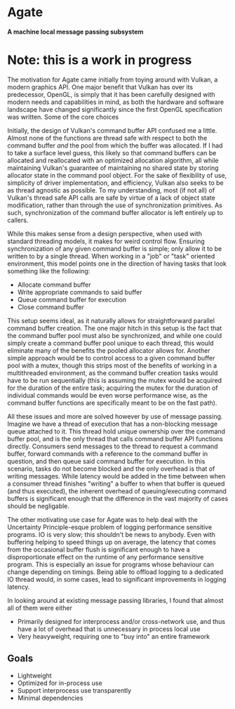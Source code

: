 # Agate
**A machine local message passing subsystem**

# Note: this is a work in progress

The motivation for Agate came initially from toying around with Vulkan, a modern graphics API.
One major benefit that Vulkan has over its predecessor, OpenGL, is simply that it has been
carefully designed with modern needs and capabilities in mind, as both the hardware and software
landscape have changed significantly since the first OpenGL specification was written. Some of the
core choices 

Initially, the design of Vulkan's command buffer API confused me a little. Almost none of the 
functions are thread safe with respect to both the command buffer *and* the pool from which the 
buffer was allocated. If I had to take a surface level guess, this likely so that command buffers 
can be allocated and reallocated with an optimized allocation algorithm, all while maintaining 
Vulkan's guarantee of maintaining no shared state by storing allocator state in the command pool 
object. For the sake of flexibility of use, simplicity of driver implementation, and efficiency, 
Vulkan also seeks to be as thread agnostic as possible. To my understanding, most (if not all) of 
Vulkan's thread safe API calls are safe by virtue of a lack of object state modification, rather 
than through the use of synchronization primitives. As such, synchronization of the command buffer 
allocator is left entirely up to callers. 

While this makes sense from a design perspective, when used with standard threading models, it 
makes for weird control flow. Ensuring synchronization of any given command buffer is simple; only 
allow it to be written to by a single thread. When working in a "job" or "task" oriented
environment, this model points one in the direction of having tasks that look something like the
following:

 - Allocate command buffer
 - Write appropriate commands to said buffer
 - Queue command buffer for execution
 - Close command buffer

This setup seems ideal, as it naturally allows for straightforward parallel command buffer creation. 
The one major hitch in this setup is the fact that the command buffer pool must also be synchronized,
and while one could simply create a command buffer pool unique to each thread, this would eliminate
many of the benefits the pooled allocator allows for. Another simple approach would be to control 
access to a given command buffer pool with a mutex, though this strips most of the benefits of working
in a multithreaded environment, as the command buffer creation tasks would have to be run sequentially
(this is assuming the mutex would be acquired for the duration of the entire task; acquiring the mutex
for the duration of individual commands would be even worse performance wise, as the command buffer 
functions are specifically meant to be on the fast path).

All these issues and more are solved however by use of message passing. Imagine we have a thread of
execution that has a non-blocking message queue attached to it. This thread hold unique ownership over 
the command buffer pool, and is the only thread that calls command buffer API functions directly. 
Consumers send messages to the thread to request a command buffer, forward commands with a reference to 
the command buffer in question, and then queue said command buffer for execution. In this scenario, 
tasks do not become blocked and the only overhead is that of writing messages. While latency would be 
added in the time between when a consumer thread finishes "writing" a buffer to when that buffer is 
queued (and thus executed), the inherent overhead of queuing/executing command buffers is significant 
enough that the difference in the vast majority of cases should be negligable.

The other motivating use case for Agate was to help deal with the Uncertainty Principle-esque problem
of logging performance sensitive programs. IO is very slow; this shouldn't be news to anybody. Even 
with buffering helping to speed things up on average, the latency that comes from the occasional
buffer flush is significant enough to have a disproportionate effect on the runtime of any performance
sensitive program. This is especially an issue for programs whose behaviour can change depending on 
timings. Being able to offload logging to a dedicated IO thread would, in some cases, lead to 
significant improvements in logging latency.

In looking around at existing message passing libraries, I found that almost all of them were either
 - Primarily designed for interprocess and/or cross-network use, and thus have a lot of overhead that is unnecessary in process local use
 - Very heavyweight, requiring one to "buy into" an entire framework



## Goals
 - Lightweight
 - Optimized for in-process use
 - Support interprocess use transparently 
 - Minimal dependencies
